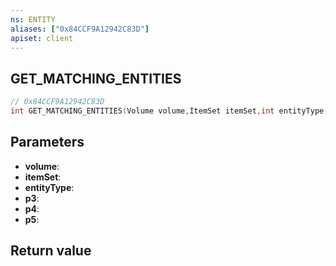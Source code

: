 ```yaml
---
ns: ENTITY
aliases: ["0x84CCF9A12942C83D"]
apiset: client
---
```

## GET_MATCHING_ENTITIES

```c
// 0x84CCF9A12942C83D
int GET_MATCHING_ENTITIES(Volume volume,ItemSet itemSet,int entityType,Any p3,Hash p4,const char* p5);
```


## Parameters
* **volume**:
* **itemSet**:
* **entityType**:
* **p3**:
* **p4**:
* **p5**:

## Return value